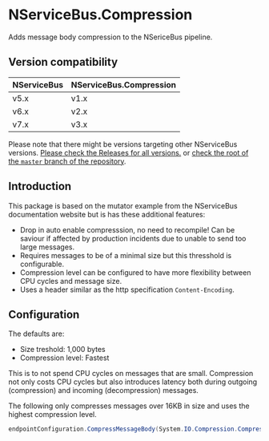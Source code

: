 # NServiceBus.Compression

Adds message body compression to the NSericeBus pipeline.

## Version compatibility

| NServiceBus | NServiceBus.Compression |
| ----------- | ----------------------- |
| v5.x        | v1.x                    |
| v6.x        | v2.x                    |
| v7.x        | v3.x                    |

Please note that there might be versions targeting other NServiceBus versions. [Please check the Releases for all versions.](https://github.com/ramonsmits/nservicebus.compression/releases) or [check the root of the  `master` branch of the repository](https://github.com/ramonsmits/nservicebus.compression).


## Introduction

This package is based on the mutator example from the NServiceBus documentation website but is has these additional features:

- Drop in auto enable compresssion, no need to recompile! Can be saviour if affected by production incidents due to unable to send too large messages.
- Requires messages to be of a minimal size but this thresshold is configurable.
- Compression level can be configured to have more flexibility between CPU cycles and message size.
- Uses a header similar as the http specification `Content-Encoding`.

## Configuration

The defaults are:

- Size treshold: 1,000 bytes
- Compression level: Fastest

This is to not spend CPU cycles on messages that are small. Compression not only costs CPU cycles but also introduces latency both during outgoing (compression) and incoming (decompression) messages.

The following only compresses messages over 16KB in size and uses the highest compression level.

```c#
endpointConfiguration.CompressMessageBody(System.IO.Compression.CompressionLevel.Optimal, 16 * 1024);
```
